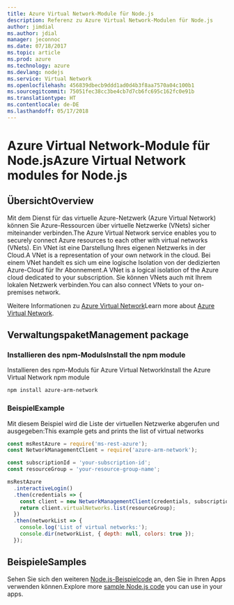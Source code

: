 ```yaml
---
title: Azure Virtual Network-Module für Node.js
description: Referenz zu Azure Virtual Network-Modulen für Node.js
author: jimdial
ms.author: jdial
manager: jeconnoc
ms.date: 07/18/2017
ms.topic: article
ms.prod: azure
ms.technology: azure
ms.devlang: nodejs
ms.service: Virtual Network
ms.openlocfilehash: 456839dbecb9ddd1ad0d4b3f8aa7570a04c100b1
ms.sourcegitcommit: 75051fec38cc3be4cb7d7cb6fc695c162fc0e91b
ms.translationtype: HT
ms.contentlocale: de-DE
ms.lasthandoff: 05/17/2018
---
```

# <a name="azure-virtual-network-modules-for-nodejs"></a><span data-ttu-id="c3efc-103">Azure Virtual Network-Module für Node.js</span><span class="sxs-lookup"><span data-stu-id="c3efc-103">Azure Virtual Network modules for Node.js</span></span>

## <a name="overview"></a><span data-ttu-id="c3efc-104">Übersicht</span><span class="sxs-lookup"><span data-stu-id="c3efc-104">Overview</span></span>

<span data-ttu-id="c3efc-105">Mit dem Dienst für das virtuelle Azure-Netzwerk (Azure Virtual Network) können Sie Azure-Ressourcen über virtuelle Netzwerke (VNets) sicher miteinander verbinden.</span><span class="sxs-lookup"><span data-stu-id="c3efc-105">The Azure Virtual Network service enables you to securely connect Azure resources to each other with virtual networks (VNets).</span></span> <span data-ttu-id="c3efc-106">Ein VNet ist eine Darstellung Ihres eigenen Netzwerks in der Cloud.</span><span class="sxs-lookup"><span data-stu-id="c3efc-106">A VNet is a representation of your own network in the cloud.</span></span> <span data-ttu-id="c3efc-107">Bei einem VNet handelt es sich um eine logische Isolation von der dedizierten Azure-Cloud für Ihr Abonnement.</span><span class="sxs-lookup"><span data-stu-id="c3efc-107">A VNet is a logical isolation of the Azure cloud dedicated to your subscription.</span></span> <span data-ttu-id="c3efc-108">Sie können VNets auch mit Ihrem lokalen Netzwerk verbinden.</span><span class="sxs-lookup"><span data-stu-id="c3efc-108">You can also connect VNets to your on-premises network.</span></span>

<span data-ttu-id="c3efc-109">Weitere Informationen zu [Azure Virtual Network](https://docs.microsoft.com/azure/virtual-network/virtual-networks-overview)</span><span class="sxs-lookup"><span data-stu-id="c3efc-109">Learn more about [Azure Virtual Network](https://docs.microsoft.com/azure/virtual-network/virtual-networks-overview).</span></span>

## <a name="management-package"></a><span data-ttu-id="c3efc-110">Verwaltungspaket</span><span class="sxs-lookup"><span data-stu-id="c3efc-110">Management package</span></span>

### <a name="install-the-npm-module"></a><span data-ttu-id="c3efc-111">Installieren des npm-Moduls</span><span class="sxs-lookup"><span data-stu-id="c3efc-111">Install the npm module</span></span>

<span data-ttu-id="c3efc-112">Installieren des npm-Moduls für Azure Virtual Network</span><span class="sxs-lookup"><span data-stu-id="c3efc-112">Install the Azure Virtual Network npm module</span></span>

```bash
npm install azure-arm-network
```

### <a name="example"></a><span data-ttu-id="c3efc-113">Beispiel</span><span class="sxs-lookup"><span data-stu-id="c3efc-113">Example</span></span>

<span data-ttu-id="c3efc-114">Mit diesem Beispiel wird die Liste der virtuellen Netzwerke abgerufen und ausgegeben:</span><span class="sxs-lookup"><span data-stu-id="c3efc-114">This example gets and prints the list of virtual networks</span></span>

```javascript
const msRestAzure = require('ms-rest-azure');
const NetworkManagementClient = require('azure-arm-network');

const subscriptionId = 'your-subscription-id';
const resourceGroup = 'your-resource-group-name';

msRestAzure
  .interactiveLogin()
  .then(credentials => {
    const client = new NetworkManagementClient(credentials, subscriptionId);
    return client.virtualNetworks.list(resourceGroup);
  })
  .then(networkList => {
    console.log('List of virtual networks:');
    console.dir(networkList, { depth: null, colors: true });
  });

```

## <a name="samples"></a><span data-ttu-id="c3efc-115">Beispiele</span><span class="sxs-lookup"><span data-stu-id="c3efc-115">Samples</span></span>

<span data-ttu-id="c3efc-116">Sehen Sie sich den weiteren [Node.js-Beispielcode](https://azure.microsoft.com/resources/samples/?platform=nodejs) an, den Sie in Ihren Apps verwenden können.</span><span class="sxs-lookup"><span data-stu-id="c3efc-116">Explore more [sample Node.js code](https://azure.microsoft.com/resources/samples/?platform=nodejs) you can use in your apps.</span></span>
